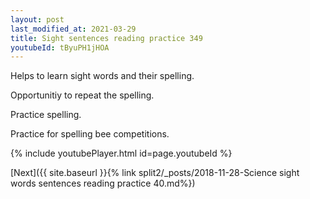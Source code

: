 ```yaml
---
layout: post
last_modified_at: 2021-03-29
title: Sight sentences reading practice 349
youtubeId: tByuPH1jHOA
---
```

 
 
Helps to learn sight words and their spelling.

Opportunitiy to repeat the spelling. 

Practice spelling. 
 
Practice for spelling bee competitions. 
 
{% include youtubePlayer.html id=page.youtubeId %}
 
 

[Next]({{ site.baseurl }}{% link  split2/_posts/2018-11-28-Science sight words sentences reading practice 40.md%})
 
